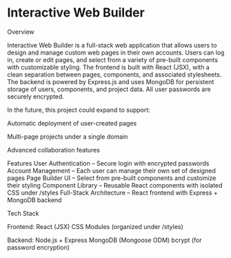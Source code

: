 # Interactive Web Builder

Overview

Interactive Web Builder is a full-stack web application that allows users to design and manage custom web pages in their own accounts. Users can log in, create or edit pages, and select from a variety of pre-built components with customizable styling.
The frontend is built with React (JSX), with a clean separation between pages, components, and associated stylesheets. The backend is powered by Express.js and uses MongoDB for persistent storage of users, components, and project data. All user passwords are securely encrypted.

In the future, this project could expand to support:

Automatic deployment of user-created pages

Multi-page projects under a single domain

Advanced collaboration features

Features
User Authentication – Secure login with encrypted passwords
Account Management – Each user can manage their own set of designed pages
Page Builder UI – Select from pre-built components and customize their styling
Component Library – Reusable React components with isolated CSS under /styles
Full-Stack Architecture – React frontend with Express + MongoDB backend

Tech Stack

Frontend:
React (JSX)
CSS Modules (organized under /styles)

Backend:
Node.js + Express
MongoDB (Mongoose ODM)
bcrypt (for password encryption)